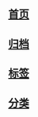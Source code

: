 ## [首页](https://jagcanhai.github.io/)


## [归档](https://jagcanhai.github.io/archives/)


## [标签](https://jagcanhai.github.io/tags/)


## [分类](https://jagcanhai.github.io/categories/)

